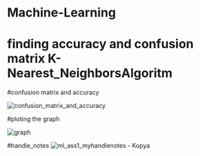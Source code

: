 # Machine-Learning

# finding accuracy and confusion matrix K-Nearest_NeighborsAlgoritm

#confusion matrix and accuracy

![confusion_matrix_and_accuracy](https://user-images.githubusercontent.com/70228600/199229559-d2f43f8c-d4a2-4013-a51a-e71bf2f88482.png)


#ploting the graph

![graph](https://user-images.githubusercontent.com/70228600/199230645-5e7941c0-73db-460a-a743-fbecd70211c9.png)

#handle_notes
![ml_ass1_myhandlenotes - Kopya](https://user-images.githubusercontent.com/70228600/199248978-624b948e-4af2-469f-be5d-b07896e70e9b.png)
